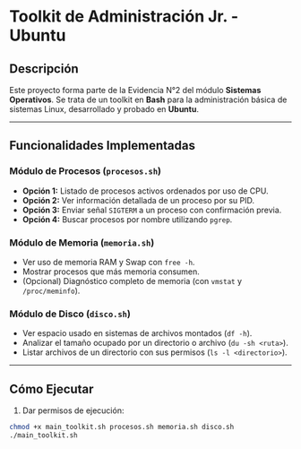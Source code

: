 # Toolkit de Administración Jr. - Ubuntu

## Descripción

Este proyecto forma parte de la Evidencia N°2 del módulo **Sistemas Operativos**. Se trata de un toolkit en **Bash** para la administración básica de sistemas Linux, desarrollado y probado en **Ubuntu**.

---

## Funcionalidades Implementadas

### Módulo de Procesos (`procesos.sh`)
- **Opción 1:** Listado de procesos activos ordenados por uso de CPU.
- **Opción 2:** Ver información detallada de un proceso por su PID.
- **Opción 3:** Enviar señal `SIGTERM` a un proceso con confirmación previa.
- **Opción 4:** Buscar procesos por nombre utilizando `pgrep`.

### Módulo de Memoria (`memoria.sh`)
- Ver uso de memoria RAM y Swap con `free -h`.
- Mostrar procesos que más memoria consumen.
- (Opcional) Diagnóstico completo de memoria (con `vmstat` y `/proc/meminfo`).

### Módulo de Disco (`disco.sh`)
- Ver espacio usado en sistemas de archivos montados (`df -h`).
- Analizar el tamaño ocupado por un directorio o archivo (`du -sh <ruta>`).
- Listar archivos de un directorio con sus permisos (`ls -l <directorio>`).

---

## Cómo Ejecutar

1. Dar permisos de ejecución:
```bash
chmod +x main_toolkit.sh procesos.sh memoria.sh disco.sh
./main_toolkit.sh

